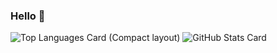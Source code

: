 ### Hello 👋

![Top Languages Card (Compact layout)](https://github-readme-stats.vercel.app/api/top-langs/?username=akki1027&layout=compact&theme=algolia)
![GitHub Stats Card](https://github-readme-stats.vercel.app/api?username=akki1027&theme=algolia&show_icons=true)


<!--
**akki1027/akki1027** is a ✨ _special_ ✨ repository because its `README.md` (this file) appears on your GitHub profile.

Here are some ideas to get you started:

- 🔭 I’m currently working on ...
- 🌱 I’m currently learning ...
- 👯 I’m looking to collaborate on ...
- 🤔 I’m looking for help with ...
- 💬 Ask me about ...
- 📫 How to reach me: ...
- 😄 Pronouns: ...
- ⚡ Fun fact: ...
-->
